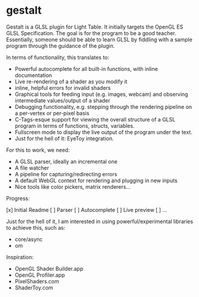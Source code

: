 # gestalt

Gestalt is a GLSL plugin for Light Table.
It initially targets the OpenGL ES GLSL Specification.
The goal is for the program to be a good teacher.
Essentially, someone should be able to learn GLSL by fiddling with a sample program through the guidance of the plugin.

In terms of functionality, this translates to:

- Powerful autocomplete for all built-in functions, with inline documentation
- Live re-rendering of a shader as you modify it
- inline, helpful errors for invalid shaders
- Graphical tools for feeding input (e.g. images, webcam) and observing intermediate values/output of a shader
- Debugging functionality, e.g. stepping through the rendering pipeline on a per-vertex or per-pixel basis
- C-Tags-esque support for viewing the overall structure of a GLSL program in terms of functions, structs, variables.
- Fullscreen mode to display the live output of the program under the text.
- Just for the hell of it: EyeToy integration.

For this to work, we need:

- A GLSL parser, ideally an incremental one
- A file watcher
- A pipeline for capturing/redirecting errors
- A default WebGL context for rendering and plugging in new inputs
- Nice tools like color pickers, matrix renderers...

Progress:

[x] Initial Readme
[ ] Parser
[ ] Autocomplete
[ ] Live preview
[ ] ...

Just for the hell of it, I am interested in using powerful/experimental libraries
to achieve this, such as:

- core/async
- om

Inspiration:

- OpenGL Shader Builder.app
- OpenGL Profiler.app
- PixelShaders.com
- ShaderToy.com
